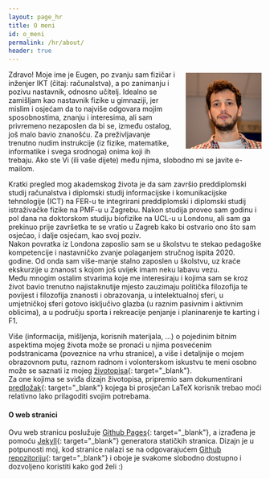 ```yaml
---
layout: page_hr
title: O meni
id: o_meni
permalink: /hr/about/
header: true
---
```

<img src="/imgs/me.jpg" style="float:right; width:30%; padding:5px 0px 5px 20px">
Zdravo!  
Moje ime je Eugen, po zvanju sam fizičar i inženjer IKT (čitaj: računalstva), a po zanimanju i pozivu nastavnik, odnosno učitelj. Idealno se zamišljam kao nastavnik fizike u gimnaziji, jer mislim i osjećam da to najviše odgovara mojim sposobnostima, znanju i interesima, ali sam privremeno nezaposlen da bi se, između ostalog, još malo bavio znanošću.  
Za preživljavanje trenutno nudim instrukcije (iz fizike, matematike, informatike i svega srodnoga) onima koji ih trebaju. Ako ste Vi (ili vaše dijete) među njima, slobodno mi se javite e-mailom.

Kratki pregled mog akademskog života je da sam završio preddiplomski studij računalstva i diplomski studij informacijske i komunikacijske tehnologije (ICT) na FER-u te integrirani preddiplomski i diplomski studij istraživačke fizike na PMF-u u Zagrebu. Nakon studija proveo sam godinu i pol dana na doktorskom studiju biofizike na UCL-u u Londonu, ali sam ga prekinuo prije završetka te se vratio u Zagreb kako bi ostvario ono što sam osjećao, i dalje osjećam, kao svoj poziv.  
Nakon povratka iz Londona zaposlio sam se u školstvu te stekao pedagoške kompetencije i nastavničko zvanje polaganjem stručnog ispita 2020. godine. Od onda sam više-manje stalno zaposlen u školstvu, uz kraće ekskurzije u znanost s kojom još uvijek imam neku labavu vezu.  
Među mnogim ostalim stvarima koje me interesiraju i kojima sam se kroz život bavio trenutno najistaknutije mjesto zauzimaju politička filozofija te povijest i filozofija znanosti i obrazovanja, u intelektualnoj sferi, u umjetničkoj sferi gotovo isključivo glazba (u raznim pasivnim i aktivnim oblicima), a u području sporta i rekreacije penjanje i planinarenje te karting i F1.

Više (informacija, mišljenja, korisnih materijala, ...) o pojedinim bitnim aspektima mojeg života može se pronaći u njima posvećenim podstranicama (poveznice na vrhu stranice), a više i detaljnije o mojem obrazovnom putu, raznom radnom i volonterskom iskustvu te meni osobno može se saznati iz mojeg [životopisa](/files/CV_full_hrv.pdf){: target="_blank"}.  
Za one kojima se sviđa dizajn životopisa, pripremio sam dokumentirani [predložak](/files/CV_template.zip){: target="_blank"} kojega bi prosječan LaTeX korisnik trebao moći relativno lako prilagoditi svojim potrebama.

#### O web stranici

Ovu web stranicu poslužuje [Github Pages](https://pages.github.com/){: target="_blank"}, a izrađena je pomoću [Jekyll](https://jekyllrb.com/docs/home/){: target="_blank"} generatora statičkih stranica. Dizajn je u potpunosti moj, kod stranice nalazi se na odgovarajućem [Github repozitoriju](https://github.com/erozic/erozic.github.io){: target="_blank"} i oboje je svakome slobodno dostupno i dozvoljeno koristiti kako god želi :)
